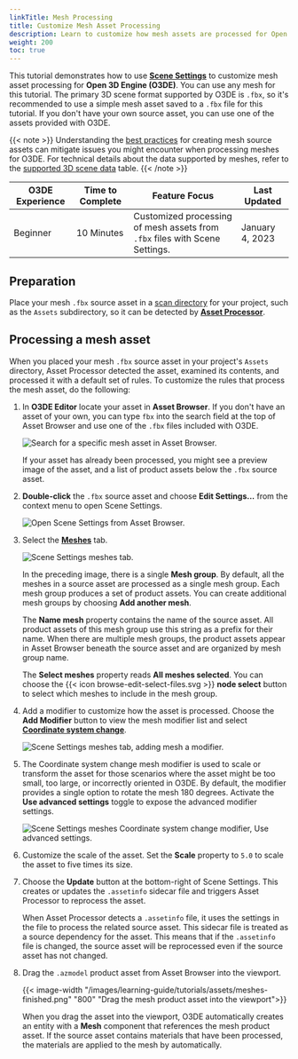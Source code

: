 ```yaml
---
linkTitle: Mesh Processing
title: Customize Mesh Asset Processing
description: Learn to customize how mesh assets are processed for Open 3D Engine (O3DE) with Scene Settings.
weight: 200
toc: true
---
```


This tutorial demonstrates how to use [**Scene Settings**](/docs/user-guide/assets/scene-settings/scene-settings) to customize mesh asset processing for **Open 3D Engine (O3DE)**. You can use any mesh for this tutorial. The primary 3D scene format supported by O3DE is `.fbx`, so it's recommended to use a simple mesh asset saved to a `.fbx` file for this tutorial. If you don't have your own source asset, you can use one of the assets provided with O3DE.

{{< note >}}
Understanding the [best practices](/docs/user-guide/assets/scene-settings/source-asset-best-practices#meshes) for creating mesh source assets can mitigate issues you might encounter when processing meshes for O3DE. For technical details about the data supported by meshes, refer to the [supported 3D scene data](/docs/user-guide/assets/scene-settings/scene-format-support#supported-3d-scene-data) table.
{{< /note >}}

| O3DE Experience | Time to Complete | Feature Focus | Last Updated |
| - | - | - | - |
| Beginner | 10 Minutes | Customized processing of mesh assets from `.fbx` files with Scene Settings. | January 4, 2023 |

## Preparation

Place your mesh `.fbx` source asset in a [scan directory](/docs/user-guide/assets/pipeline/scan-directories) for your project, such as the `Assets` subdirectory, so it can be detected by [**Asset Processor**](/docs/user-guide/assets/asset-processor).

## Processing a mesh asset

When you placed your mesh `.fbx` source asset in your project's `Assets` directory, Asset Processor detected the asset, examined its contents, and processed it with a default set of rules. To customize the rules that process the mesh asset, do the following:

1. In **O3DE Editor** locate your asset in **Asset Browser**. If you don't have an asset of your own, you can type `fbx` into the search field at the top of Asset Browser and use one of the `.fbx` files included with O3DE.

    ![ Search for a specific mesh asset in Asset Browser. ](/images/learning-guide/tutorials/assets/meshes-search-asset-browser.png)

    If your asset has already been processed, you might see a preview image of the asset, and a list of product assets below the `.fbx` source asset.

1. **Double-click** the `.fbx` source asset and choose **Edit Settings...** from the context menu to open Scene Settings.

    ![ Open Scene Settings from Asset Browser. ](/images/learning-guide/tutorials/assets/meshes-edit-settings.png)

1. Select the [**Meshes**](/docs/user-guide/assets/scene-settings/meshes-tab) tab.

    ![ Scene Settings meshes tab. ](/images/learning-guide/tutorials/assets/meshes-scene-settings.png)

    In the preceding image, there is a single **Mesh group**. By default, all the meshes in a source asset are processed as a single mesh group. Each mesh group produces a set of product assets. You can create additional mesh groups by choosing **Add another mesh**.

    The **Name mesh** property contains the name of the source asset. All product assets of this mesh group use this string as a prefix for their name. When there are multiple mesh groups, the product assets appear in Asset Browser beneath the source asset and are organized by mesh group name.

    The **Select meshes** property reads **All meshes selected**. You can choose the {{< icon browse-edit-select-files.svg >}} **node select** button to select which meshes to include in the mesh group.

1. Add a modifier to customize how the asset is processed. Choose the **Add Modifier** button to view the mesh modifier list and select [**Coordinate system change**](/docs/user-guide/assets/scene-settings/meshes-tab#coordinate-system-change).

    ![ Scene Settings meshes tab, adding mesh a modifier. ](/images/learning-guide/tutorials/assets/meshes-coordinate-system-change.png)

1. The Coordinate system change mesh modifier is used to scale or transform the asset for those scenarios where the asset might be too small, too large, or incorrectly oriented in O3DE. By default, the modifier provides a single option to rotate the mesh 180 degrees. Activate the **Use advanced settings** toggle to expose the advanced modifier settings.

    ![ Scene Settings meshes Coordinate system change modifier, Use advanced settings. ](/images/learning-guide/tutorials/assets/meshes-use-advanced-settings.png)

1. Customize the scale of the asset. Set the **Scale** property to `5.0` to scale the asset to five times its size.

1. Choose the **Update** button at the bottom-right of Scene Settings. This creates or updates the `.assetinfo` sidecar file and triggers Asset Processor to reprocess the asset.

    When Asset Processor detects a `.assetinfo` file, it uses the settings in the file to process the related source asset. This sidecar file is treated as a source dependency for the asset. This means that if the `.assetinfo` file is changed, the source asset will be reprocessed even if the source asset has not changed.

1. Drag the `.azmodel` product asset from Asset Browser into the viewport.

    {{< image-width "/images/learning-guide/tutorials/assets/meshes-finished.png" "800" "Drag the mesh product asset into the viewport">}}

    When you drag the asset into the viewport, O3DE automatically creates an entity with a **Mesh** component that references the mesh product asset. If the source asset contains materials that have been processed, the materials are applied to the mesh by automatically.
